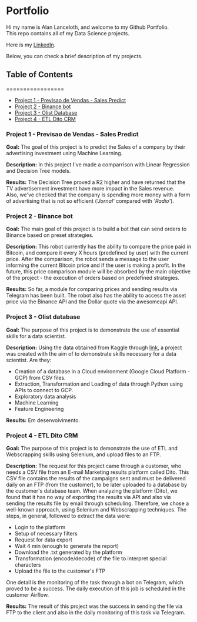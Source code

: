 # Portfolio
 Hi my name is Alan Lanceloth, and welcome to my Github Portfolio.  
 This repo contains all of my Data Science projects.  

 Here is my [LinkedIn](https://www.linkedin.com/in/alanlanceloth/).
 
 Below, you can check a brief description of my projects.
 
 ## Table of Contents
=================
<!--ts-->
   * [Project 1 - Previsao de Vendas - Sales Predict](#project-1-previsao-de-vendas---sales-predict)
   * [Project 2 - Binance bot](#project-2---binance-bot)
   * [Project 3 - Olist Database](#project-3---olist-database)
   * [Project 4 - ETL Dito CRM](#project-4---etl-dito-crm)
<!--te-->

### Project 1 - Previsao de Vendas - Sales Predict
 **Goal:** The goal of this project is to predict the Sales of a company by their advertising investment using Machine Learning.  

 **Description:** In this project I've made a comparrison with Linear Regression and Decision Tree models.  

 **Results:** The Decision Tree proved a R2 higher and have returned that the TV advertisement investment have more impact in the Sales revenue.  
 Also, we've checked that the company is spending more money with a form of advertising that is not so efficient (*'Jornal'* compared with *'Radio'*).  
 
### Project 2 - Binance bot

**Goal:** The main goal of this project is to build a bot that can send orders to Binance based on preset strategies.

**Description:** This robot currently has the ability to compare the price paid in Bitcoin, and compare it every X hours (predefined by user) with the current price. After the comparison, the robot sends a message to the user informing the current Bitcoin price and if the user is making a profit.
In the future, this price comparison module will be absorbed by the main objective of the project - the execution of orders based on predefined strategies.

**Results:** So far, a module for comparing prices and sending results via Telegram has been built.
The robot also has the ability to access the asset price via the Binance API and the Dollar quote via the awesomeapi API.

### Project 3 - Olist database

**Goal:** The purpose of this project is to demonstrate the use of essential skills for a data scientist.

**Description:** Using the data obtained from Kaggle through [link](https://www.kaggle.com/leandroal/an-lise-do-e-commerce-no-brasil-olist-dataset), a project was created with the aim of to demonstrate skills necessary for a data scientist. Are they:
  - Creation of a database in a Cloud environment (Google Cloud Platform - GCP) from CSV files.
  - Extraction, Transformation and Loading of data through Python using APIs to connect to GCP.
  - Exploratory data analysis
  - Machine Learning
  - Feature Engineering

**Results:** Em desenvolvimento.

### Project 4 - ETL Dito CRM

**Goal:** The purpose of this project is to demonstrate the use of ETL and Webscrapping skills using Selenium, and upload files to an FTP.

**Description:** The request for this project came through a customer, who needs a CSV file from an E-mail Marketing results platform called Dito.
This CSV file contains the results of the campaigns sent and must be delivered daily on an FTP (from the customer), to be later uploaded to a database by the customer's database team.
When analyzing the platform (Dito), we found that it has no way of exporting the results via API and also via sending the results file by email through scheduling.
Therefore, we chose a well-known approach, using Selenium and Webscrapping techniques.
The steps, in general, followed to extract the data were:
   - Login to the platform
   - Setup of necessary filters
   - Request for data export
   - Wait 4 min (enough to generate the report)
   - Download the .txt generated by the platform
   - Transformation (encode/decode) of the file to interpret special characters
   - Upload the file to the customer's FTP

One detail is the monitoring of the task through a bot on Telegram, which proved to be a success.
The daily execution of this job is scheduled in the customer Airflow.

**Results:** The result of this project was the success in sending the file via FTP to the client and also in the daily monitoring of this task via Telegram.